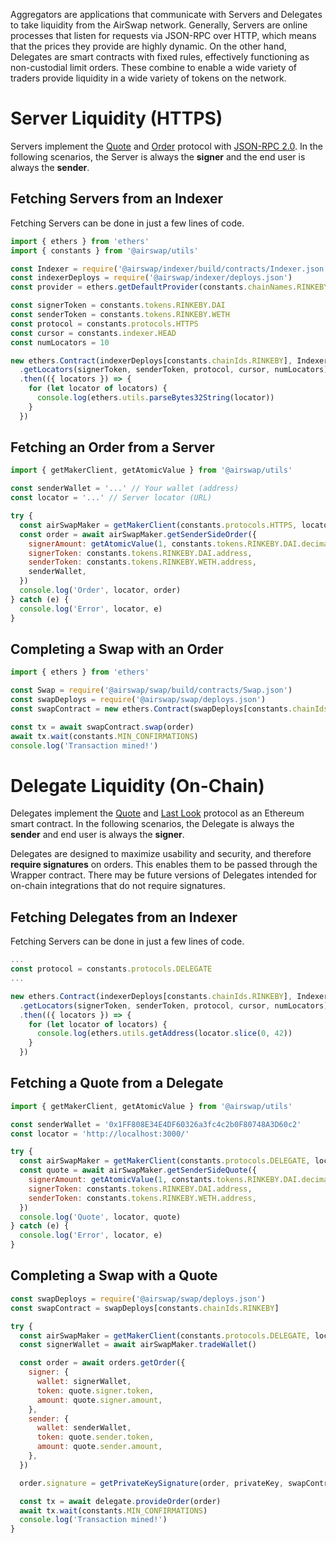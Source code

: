 Aggregators are applications that communicate with Servers and Delegates to take liquidity from the AirSwap network. Generally, Servers are online processes that listen for requests via JSON-RPC over HTTP, which means that the prices they provide are highly dynamic. On the other hand, Delegates are smart contracts with fixed rules, effectively functioning as non-custodial limit orders. These combine to enable a wide variety of traders provide liquidity in a wide variety of tokens on the network.

# Server Liquidity (HTTPS)

Servers implement the [Quote](../protocols/quote.md) and [Order](../protocols/order.md) protocol with [JSON-RPC 2.0](http://www.jsonrpc.org/specification). In the following scenarios, the Server is always the **signer** and the end user is always the **sender**.

## Fetching Servers from an Indexer

Fetching Servers can be done in just a few lines of code.

```javascript
import { ethers } from 'ethers'
import { constants } from '@airswap/utils'

const Indexer = require('@airswap/indexer/build/contracts/Indexer.json')
const indexerDeploys = require('@airswap/indexer/deploys.json')
const provider = ethers.getDefaultProvider(constants.chainNames.RINKEBY)

const signerToken = constants.tokens.RINKEBY.DAI
const senderToken = constants.tokens.RINKEBY.WETH
const protocol = constants.protocols.HTTPS
const cursor = constants.indexer.HEAD
const numLocators = 10

new ethers.Contract(indexerDeploys[constants.chainIds.RINKEBY], Indexer.abi, provider)
  .getLocators(signerToken, senderToken, protocol, cursor, numLocators)
  .then(({ locators }) => {
    for (let locator of locators) {
      console.log(ethers.utils.parseBytes32String(locator))
    }
  })
```

## Fetching an Order from a Server

```javascript
import { getMakerClient, getAtomicValue } from '@airswap/utils'

const senderWallet = '...' // Your wallet (address)
const locator = '...' // Server locator (URL)

try {
  const airSwapMaker = getMakerClient(constants.protocols.HTTPS, locator)
  const order = await airSwapMaker.getSenderSideOrder({
    signerAmount: getAtomicValue(1, constants.tokens.RINKEBY.DAI.decimals),
    signerToken: constants.tokens.RINKEBY.DAI.address,
    senderToken: constants.tokens.RINKEBY.WETH.address,
    senderWallet,
  })
  console.log('Order', locator, order)
} catch (e) {
  console.log('Error', locator, e)
}
```

## Completing a Swap with an Order

```javascript
import { ethers } from 'ethers'

const Swap = require('@airswap/swap/build/contracts/Swap.json')
const swapDeploys = require('@airswap/swap/deploys.json')
const swapContract = new ethers.Contract(swapDeploys[constants.chainIds.RINKEBY], Swap.abi, wallet)

const tx = await swapContract.swap(order)
await tx.wait(constants.MIN_CONFIRMATIONS)
console.log('Transaction mined!')
```

# Delegate Liquidity (On-Chain)

Delegates implement the [Quote](../protocols/quote.md) and [Last Look](../protocols/last-look.md) protocol as an Ethereum smart contract. In the following scenarios, the Delegate is always the **sender** and end user is always the **signer**.

Delegates are designed to maximize usability and security, and therefore **require signatures** on orders. This enables them to be passed through the Wrapper contract. There may be future versions of Delegates intended for on-chain integrations that do not require signatures.

## Fetching Delegates from an Indexer

Fetching Servers can be done in just a few lines of code.

```javascript
...
const protocol = constants.protocols.DELEGATE
...

new ethers.Contract(indexerDeploys[constants.chainIds.RINKEBY], Indexer.abi, provider)
  .getLocators(signerToken, senderToken, protocol, cursor, numLocators)
  .then(({ locators }) => {
    for (let locator of locators) {
      console.log(ethers.utils.getAddress(locator.slice(0, 42))
    }
  })
```

## Fetching a Quote from a Delegate

```javascript
import { getMakerClient, getAtomicValue } from '@airswap/utils'

const senderWallet = '0x1FF808E34E4DF60326a3fc4c2b0F80748A3D60c2'
const locator = 'http://localhost:3000/'

try {
  const airSwapMaker = getMakerClient(constants.protocols.DELEGATE, locator)
  const quote = await airSwapMaker.getSenderSideQuote({
    signerAmount: getAtomicValue(1, constants.tokens.RINKEBY.DAI.decimals),
    signerToken: constants.tokens.RINKEBY.DAI.address,
    senderToken: constants.tokens.RINKEBY.WETH.address,
  })
  console.log('Quote', locator, quote)
} catch (e) {
  console.log('Error', locator, e)
}
```

## Completing a Swap with a Quote

```javascript
const swapDeploys = require('@airswap/swap/deploys.json')
const swapContract = swapDeploys[constants.chainIds.RINKEBY]

try {
  const airSwapMaker = getMakerClient(constants.protocols.DELEGATE, locator)
  const signerWallet = await airSwapMaker.tradeWallet()

  const order = await orders.getOrder({
    signer: {
      wallet: signerWallet,
      token: quote.signer.token,
      amount: quote.signer.amount,
    },
    sender: {
      wallet: senderWallet,
      token: quote.sender.token,
      amount: quote.sender.amount,
    },
  })

  order.signature = getPrivateKeySignature(order, privateKey, swapContract)

  const tx = await delegate.provideOrder(order)
  await tx.wait(constants.MIN_CONFIRMATIONS)
  console.log('Transaction mined!')
}
```
